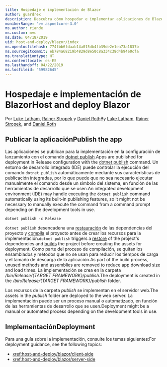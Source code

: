 ```yaml
---
title: Hospedaje e implementación de Blazor
author: guardrex
description: Descubra cómo hospedar e implementar aplicaciones de Blazor.
monikerRange: '>= aspnetcore-3.0'
ms.author: riande
ms.custom: mvc
ms.date: 04/18/2019
uid: host-and-deploy/blazor/index
ms.openlocfilehash: 774fbb6fdaab14a015db4fb39de2e1ea73a1837b
ms.sourcegitcommit: eb784a68219b4829d8e50c8a334c38d4b94e0cfa
ms.translationtype: HT
ms.contentlocale: es-ES
ms.lasthandoff: 04/22/2019
ms.locfileid: "59982645"
---
```

# <a name="host-and-deploy-blazor"></a><span data-ttu-id="0b85f-103">Hospedaje e implementación de Blazor</span><span class="sxs-lookup"><span data-stu-id="0b85f-103">Host and deploy Blazor</span></span>

<span data-ttu-id="0b85f-104">Por [Luke Latham](https://github.com/guardrex), [Rainer Stropek](https://www.timecockpit.com) y [Daniel Roth](https://github.com/danroth27)</span><span class="sxs-lookup"><span data-stu-id="0b85f-104">By [Luke Latham](https://github.com/guardrex), [Rainer Stropek](https://www.timecockpit.com), and [Daniel Roth](https://github.com/danroth27)</span></span>

## <a name="publish-the-app"></a><span data-ttu-id="0b85f-105">Publicar la aplicación</span><span class="sxs-lookup"><span data-stu-id="0b85f-105">Publish the app</span></span>

<span data-ttu-id="0b85f-106">Las aplicaciones se publican para la implementación en la configuración de lanzamiento con el comando [dotnet publish](/dotnet/core/tools/dotnet-publish).</span><span class="sxs-lookup"><span data-stu-id="0b85f-106">Apps are published for deployment in Release configuration with the [dotnet publish](/dotnet/core/tools/dotnet-publish) command.</span></span> <span data-ttu-id="0b85f-107">Un entorno de desarrollo integrado (IDE) puede controlar la ejecución del comando `dotnet publish` automáticamente mediante sus características de publicación integradas, por lo que puede que no sea necesario ejecutar manualmente el comando desde un símbolo del sistema, en función de las herramientas de desarrollo que se usen.</span><span class="sxs-lookup"><span data-stu-id="0b85f-107">An integrated development environment (IDE) may handle executing the `dotnet publish` command automatically using its built-in publishing features, so it might not be necessary to manually execute the command from a command prompt depending on the development tools in use.</span></span>

```console
dotnet publish -c Release
```

<span data-ttu-id="0b85f-108">`dotnet publish` desencadena una [restauración](/dotnet/core/tools/dotnet-restore) de las dependencias del proyecto y [compila](/dotnet/core/tools/dotnet-build) el proyecto antes de crear los recursos para la implementación.</span><span class="sxs-lookup"><span data-stu-id="0b85f-108">`dotnet publish` triggers a [restore](/dotnet/core/tools/dotnet-restore) of the project's dependencies and [builds](/dotnet/core/tools/dotnet-build) the project before creating the assets for deployment.</span></span> <span data-ttu-id="0b85f-109">Como parte del proceso de compilación, se quitan los ensamblados y métodos que no se usan para reducir los tiempos de carga y el tamaño de descarga de la aplicación.</span><span class="sxs-lookup"><span data-stu-id="0b85f-109">As part of the build process, unused methods and assemblies are removed to reduce app download size and load times.</span></span> <span data-ttu-id="0b85f-110">La implementación se crea en la carpeta */bin/Release/{TARGET FRAMEWORK}/publish*.</span><span class="sxs-lookup"><span data-stu-id="0b85f-110">The deployment is created in the */bin/Release/{TARGET FRAMEWORK}/publish* folder.</span></span>

<span data-ttu-id="0b85f-111">Los recursos de la carpeta *publish* se implementan en el servidor web.</span><span class="sxs-lookup"><span data-stu-id="0b85f-111">The assets in the *publish* folder are deployed to the web server.</span></span> <span data-ttu-id="0b85f-112">La implementación puede ser un proceso manual o automatizado, en función de las herramientas de desarrollo que se usen.</span><span class="sxs-lookup"><span data-stu-id="0b85f-112">Deployment might be a manual or automated process depending on the development tools in use.</span></span>

## <a name="deployment"></a><span data-ttu-id="0b85f-113">Implementación</span><span class="sxs-lookup"><span data-stu-id="0b85f-113">Deployment</span></span>

<span data-ttu-id="0b85f-114">Para una guía sobre la implementación, consulte los temas siguientes:</span><span class="sxs-lookup"><span data-stu-id="0b85f-114">For deployment guidance, see the following topics:</span></span>

* <xref:host-and-deploy/blazor/client-side>
* <xref:host-and-deploy/blazor/server-side>
